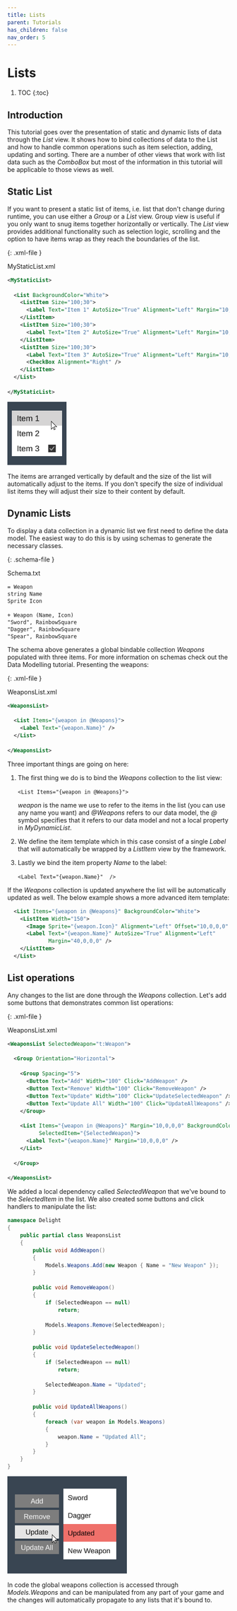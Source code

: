 ```yaml
---
title: Lists
parent: Tutorials
has_children: false
nav_order: 5
---
```

# Lists

1. TOC
{:toc}

## Introduction

This tutorial goes over the presentation of static and dynamic lists of data through the *List* view. It shows how to bind collections of data to the List and how to handle common operations such as item selection, adding, updating and sorting. There are a number of other views that work with list data such as the *ComboBox* but most of the information in this tutorial will be applicable to those views as well. 



## Static List

If you want to present a static list of items, i.e. list that don't change during runtime, you can use either a *Group* or a *List* view. Group view is useful if you only want to snug items together horizontally or vertically. The *List* view provides additional functionality such as selection logic, scrolling and the option to have items wrap as they reach the boundaries of the list. 

{: .xml-file }

MyStaticList.xml

```xml
<MyStaticList>

  <List BackgroundColor="White">
    <ListItem Size="100;30">
      <Label Text="Item 1" AutoSize="True" Alignment="Left" Margin="10,0,0,0" />
    </ListItem>
    <ListItem Size="100;30">
      <Label Text="Item 2" AutoSize="True" Alignment="Left" Margin="10,0,0,0" />
    </ListItem>
    <ListItem Size="100;30">      
      <Label Text="Item 3" AutoSize="True" Alignment="Left" Margin="10,0,0,0" />
      <CheckBox Alignment="Right" />
    </ListItem>
  </List>

</MyStaticList>
```

![](lists-static.png)

The items are arranged vertically by default and the size of the list will automatically adjust to the items. If you don't specify the size of individual list items they will adjust their size to their content by default. 



## Dynamic Lists

To display a data collection in a dynamic list we first need to define the data model. The easiest way to do this is by using schemas to generate the necessary classes.

{: .schema-file }

Schema.txt

```text
= Weapon
string Name
Sprite Icon

+ Weapon (Name, Icon)
"Sword", RainbowSquare
"Dagger", RainbowSquare
"Spear", RainbowSquare
```

The schema above generates a global bindable collection *Weapons* populated with three items. For more information on schemas check out the Data Modelling tutorial. Presenting the weapons:

{: .xml-file }

WeaponsList.xml

```xml
<WeaponsList>

  <List Items="{weapon in @Weapons}">    
    <Label Text="{weapon.Name}" />
  </List>

</WeaponsList>
```

Three important things are going on here:

1. The first thing we do is to bind the *Weapons* collection to the list view:

   `<List Items="{weapon in @Weapons}">`

   *weapon* is the name we use to refer to the items in the list (you can use any name you want) and *@Weapons* refers to our data model, the *@* symbol specifies that it refers to our data model and not a local property in *MyDynamicList*. 

2. We define the item template which in this case consist of a single *Label* that will automatically be wrapped by a *ListItem* view by the framework. 

3. Lastly we bind the item property *Name* to the label:

   `<Label Text="{weapon.Name}"  />`

If the *Weapons* collection is updated anywhere the list will be automatically updated as well. The below example shows a more advanced item template:

```xml
  <List Items="{weapon in @Weapons}" BackgroundColor="White">
    <ListItem Width="150">
      <Image Sprite="{weapon.Icon}" Alignment="Left" Offset="10,0,0,0" />
      <Label Text="{weapon.Name}" AutoSize="True" Alignment="Left" 
             Margin="40,0,0,0" />
    </ListItem>
  </List>
```



## List operations

Any changes to the list are done through the *Weapons* collection. Let's add some buttons that demonstrates common list operations:

{: .xml-file }

WeaponsList.xml

```xml
<WeaponsList SelectedWeapon="t:Weapon">

  <Group Orientation="Horizontal">

    <Group Spacing="5">
      <Button Text="Add" Width="100" Click="AddWeapon" />
      <Button Text="Remove" Width="100" Click="RemoveWeapon" />
      <Button Text="Update" Width="100" Click="UpdateSelectedWeapon" />
      <Button Text="Update All" Width="100" Click="UpdateAllWeapons" />
    </Group>

    <List Items="{weapon in @Weapons}" Margin="10,0,0,0" BackgroundColor="White"
          SelectedItem="{SelectedWeapon}">
      <Label Text="{weapon.Name}" Margin="10,0,0,0" />
    </List>

  </Group>
  
</WeaponsList>
```

We added a local dependency called *SelectedWeapon* that we've bound to the *SelectedItem* in the list. We also created some buttons and click handlers to manipulate the list:

```cs
namespace Delight
{
    public partial class WeaponsList
    {
        public void AddWeapon()
        {
            Models.Weapons.Add(new Weapon { Name = "New Weapon" });
        }

        public void RemoveWeapon()
        {
            if (SelectedWeapon == null)
                return;

            Models.Weapons.Remove(SelectedWeapon);
        }

        public void UpdateSelectedWeapon()
        {
            if (SelectedWeapon == null)
                return;

            SelectedWeapon.Name = "Updated";
        }

        public void UpdateAllWeapons()
        {
            foreach (var weapon in Models.Weapons)
            {
                weapon.Name = "Updated All";
            }
        }
    }
}
```

![](lists-dynamic.png)

In code the global weapons collection is accessed through *Models.Weapons* and can be manipulated from any part of your game and the changes will automatically propagate to any lists that it's bound to. 
